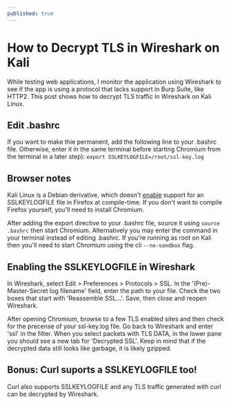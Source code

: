 ```yaml
---
published: true
---
```

# How to Decrypt TLS in Wireshark on Kali

While testing web applications, I monitor the application using Wireshark to see if the app is using a protocol that lacks support in Burp Suite, like HTTP2. This post shows how to decrypt TLS traffic in Wireshark on Kali Linux.

## Edit .bashrc
If you want to make thie permanent, add the following line to your .bashrc file. Otherwise, enter it in the same terminal before starting Chromium from the terminal in a later step):
`export SSLKEYLOGFILE=/root/ssl-key.log`

## Browser notes
Kali Linux is a Debian derivative, which doesn't [enable](https://developer.mozilla.org/en-US/docs/Mozilla/Projects/NSS/Key_Log_Format) support for an SSLKEYLOGFILE file in Firefox at compile-time. If you don't want to compile Firefox yourself, you'll need to install Chromium.

After adding the export directive to your .bashrc file, source it using `source .bashrc` then start Chromium. Alternatively you may enter the command in your terminal instead of editing .bashrc. If you're running as root on Kali then you'll need to start Chromium using the cli `--no-sandbox` flag.

## Enabling the SSLKEYLOGFILE in Wireshark
In Wireshark, select Edit > Preferences > Protocols > SSL. In the '(Pre)-Master-Secret log filename' field, enter the path to your file. Check the two boxes that start with 'Reassemble SSL...'. Save, then close and reopen Wireshark.

After opening Chromium, browse to a few TLS enabled sites and then check for the precense of your ssl-key.log file. Go back to Wireshark and enter 'ssl' in the filter. When you select packets with TLS DATA, in the lower pane you should see a new tab for 'Decrypted SSL'. Keep in mind that if the decrypted data still looks like garbage, it is likely gzipped.

## Bonus: Curl suports a SSLKEYLOGFILE too!
Curl also supports SSLKEYLOGFILE and any TLS traffic generated with curl can be decrypted by Wireshark.
